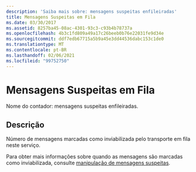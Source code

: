 ```yaml
---
description: 'Saiba mais sobre: mensagens suspeitas enfileiradas'
title: Mensagens Suspeitas em Fila
ms.date: 03/30/2017
ms.assetid: 8257ba45-08ac-4301-93c3-c93b4b78737a
ms.openlocfilehash: 4b3c1fd809a49a17c26beeb0b76e22031fe9d34e
ms.sourcegitcommit: ddf7edb67715a5b9a45e3dd44536dabc153c1de0
ms.translationtype: MT
ms.contentlocale: pt-BR
ms.lasthandoff: 02/06/2021
ms.locfileid: "99752750"
---
```

# <a name="queued-poison-messages"></a>Mensagens Suspeitas em Fila

Nome do contador: mensagens suspeitas enfileiradas.  
  
## <a name="description"></a>Descrição  

 Número de mensagens marcadas como inviabilizada pelo transporte em fila neste serviço.  
  
 Para obter mais informações sobre quando as mensagens são marcadas como inviabilizada, consulte [manipulação de mensagens suspeitas](../../feature-details/poison-message-handling.md).
